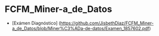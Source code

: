 # FCFM_Miner-a_de_Datos

- [Exámen Diagnóstico] (https://github.com/JisbethDiaz/FCFM_Miner-a_de_Datos/blob/Miner%C3%ADa-de-datos/Examen_1857602.pdf)
